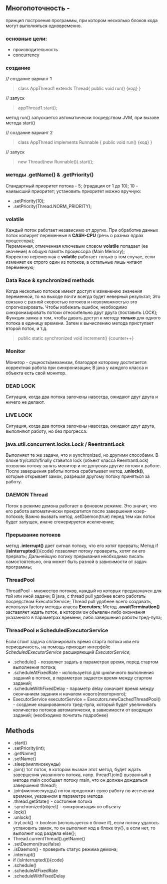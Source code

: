 ## Многопоточность -
принцип построения программы, при котором несколько блоков кода могут выполняться одновременно.

### основные цели:
- производительность
- concurrency

### создание 
// создание вариант 1
> class AppThread1 extends Thread{ public void run() {код} }
> 
// запуск
> appThread1.start();
>
метод run() запускается автоматически посредством JVM, при вызове метода start()

// создание вариант 2
> class AppThread implements Runnable { public void run() {код} }
>
// запуск
> new Thread(new Runnable()).start();

### методы .getName() & .getPriority()
Стандартный приоритет потока - 5;  (градация от 1 до 10); 
10 - наивысший приоритет;
установить приоритет можно вручную:
- .setPriority(10);
- .setPriority(Thread.NORM_PRIORITY);


### volatile
Каждый поток работает независимо от других. При обработке данных поток копирует переменные в **CASH-CPU** (речь о
разных ядрах процессора);  
Переменная, отмеченная ключевым словом **volatile** попадает (ее значение) в общую память процессора (Main Memory);  
Корректно переменная с **volatile** работает только в том случае, если изменяет ее строго один из потоков, а остальные
лишь читают переменную;

### Data Race & synchronized methods
Когда несколько потоков имеют доступ к изменению значения переменной, то на выходе почти всегда будет неверный результат;
Это связано с разной скоростью потоков и невозможностью это спрогнозировать. Чтобы избежать ошибок, необходимо
синхронизировать потоки относительно друг друга (поставить LOCK); Функция замка в том, чтобы давать доступ к методу
**только** для одного потока в единицу времени. Затем к вычислению метода приступает второй поток, и т.д.
> public static synchronized void increment() {counter++} 

### Monitor
Монитор - сущность\механизм, благодаря которому достигается корректная работа при синхронизации;
В java у каждого класса и объекта есть свой монитор.

### DEAD LOCK
Ситуация, когда два потока залочены навсегда, ожидают друг друга и ничего не делают.

### LIVE LOCK
Ситуация, когда два потока залочены навсегда, ожидают друг друга, выполняют работу, но без прогресса.

### java.util.concurrent.locks.Lock / ReentrantLock
Выполняет те же задачи, что и synchronized, но другими способами.
В блоке try/catch/finally  ставится lock (объект класса ReentrantLock) позволяя потоку занять монитор и не допуская
другие потоки к работе. После завершения работы потока срабатывает метод **.unlock()**, которые открывает замок, 
разрешая другому потоку приняться за работу.


### DAEMON Thread
Поток в режиме демона работает в фоновом режиме. Это значит, что его работа автоматически прекратится после 
завершения юзер-потоков; Важно вызвать метод .setDaemon(true) перед тем как поток будет запущен, иначе 
сгенерируется исключение; 

### Прерывание потоков
метод **.interrupt()** дает сигнал потоку, что его хотят прервать; Метод if (**isInterrupted**()){code}  позволяет потоку 
проверить, хотят ли его прервать; Дальнейшую логику прерывания необходимо писать самостоятельно, она может быть разной
в зависимости от задач программы;


### ThreadPool
ThreadPool - множество потоков, каждый из которых предназначен для той или иной задачи; 
В java, с thread pull удобнее всего работать посредством ExecutorService;
Thread pull удобнее всего создавать, используя factory методы класса **Executors**;
Метод **.awaitTermination()** заставляет ждать поток, в котором он объявлен либо окончания указанного в параметрах времени, 
либо завершения работы тред-пула;

### ThreadPool и ScheduledExecutorService
Если стоит задача спланировать время старта потока или его периодичность, на помощь приходит
интерфейс _ScheduledExecutorService_ расширяющий _ExecutorService_;
* .schedule() - позволяет задать в параметрах время, перед стартом выполнения потока;
* .scheduleAtFixedRate - используется для цикличного выполнения заданий в потоке, в параметрах задается время 
между стартом заданий;
* .scheduleWithFixedDelay - параметр delay означает время между окончанием задания и началом нового(повторного);
* ExecutorService executorService = Executors.newCachedThreadPool() - создание кэшированного тред-пула, который будет
увеличивать количество потоков автоматически, в зависимости от входящих заданий; (необходимо почитать подробнее)



## Methods
* .start()
* .setPriority(int);
* .getName()
* .setName()
* .sleep(миллисекунды) 
* .join()  тот поток, в котором вызван этот метод, будет ждать завершения указанного потока, напр. thread1.join()
  вызванный в методе main сообщает потоку main, что он должен дождаться завершения thread1;
* .join(миллисекунды)  поток продолжит свою работу по истечении времени, указанном в параметре метода
* .thread.getState()  -  состояние потока
* .synchronized(object)  - синхронизация по объекту
* .lock()
* .unlock()
* .tryLock() -> boolean (используется в блоке if), если потоку удалось установить замок, то он выполнит код в блоке 
   try{}, а если нет, то выполнит код раздела else{};
* Thread.currentThread().getName() 
* .setDaemon(true/false)
* .isDaemon()   - проверить статус режима демона;
* .interrupt()
* if (isInterrupted()){code}
* .schedule()
* .scheduleAtFixedRate
* .scheduleWithFixedDelay
